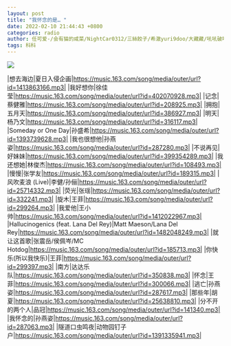 ```yaml
---
layout: post
title: "我怀念的是… "
date: 2022-02-10 21:44:43 +0800
categories: radio
author: 任可爱-/会有猫的咸菜/NightCar0312/三絲餃子/希澈yuri9doo/大藏藏/吼吼破喉咙/satoshi的鱼
tags: 科科
---
```

![]({{site.baseurl}}/images/cover_20220210.jpg)

|想去海边|夏日入侵企画|https://music.163.com/song/media/outer/url?id=1413863166.mp3|
|我好想你|徐佳莹|https://music.163.com/song/media/outer/url?id=402070928.mp3|
|记念|蔡健雅|https://music.163.com/song/media/outer/url?id=208925.mp3|
|拥抱|五月天|https://music.163.com/song/media/outer/url?id=386927.mp3|
|明天|杨乃文|https://music.163.com/song/media/outer/url?id=316117.mp3|
|Someday or One Day|孙盛希|https://music.163.com/song/media/outer/url?id=1393739628.mp3|
|我也很想他|孙燕姿|https://music.163.com/song/media/outer/url?id=287280.mp3|
|不说再见|好妹妹|https://music.163.com/song/media/outer/url?id=399354289.mp3|
|我还想她|林俊杰|https://music.163.com/song/media/outer/url?id=108493.mp3|
|慢慢|张学友|https://music.163.com/song/media/outer/url?id=189315.mp3|
|风吹麦浪 (Live)|李健/孙俪|https://music.163.com/song/media/outer/url?id=25714332.mp3|
|荧光|张瑶|https://music.163.com/song/media/outer/url?id=332241.mp3|
|旋木|王菲|https://music.163.com/song/media/outer/url?id=299264.mp3|
|我爱他|王小帅|https://music.163.com/song/media/outer/url?id=1412022967.mp3|
|Hallucinogenics (feat. Lana Del Rey)|Matt Maeson/Lana Del Rey|https://music.163.com/song/media/outer/url?id=1482048249.mp3|
|就让这首歌|张震岳/侯佩岑/MC Hotdog|https://music.163.com/song/media/outer/url?id=185713.mp3|
|你快乐(所以我快乐)|王菲|https://music.163.com/song/media/outer/url?id=299397.mp3|
|南方|达达乐队|https://music.163.com/song/media/outer/url?id=350838.mp3|
|怀念|王菲|https://music.163.com/song/media/outer/url?id=300066.mp3|
|逃亡|孙燕姿|https://music.163.com/song/media/outer/url?id=287617.mp3|
|那些年|胡夏|https://music.163.com/song/media/outer/url?id=25638810.mp3|
|分不开的两个人|品冠|https://music.163.com/song/media/outer/url?id=141340.mp3|
|我怀念的|孙燕姿|https://music.163.com/song/media/outer/url?id=287063.mp3|
|隧道口虫鸣夜|动物园钉子户|https://music.163.com/song/media/outer/url?id=1391335941.mp3|

